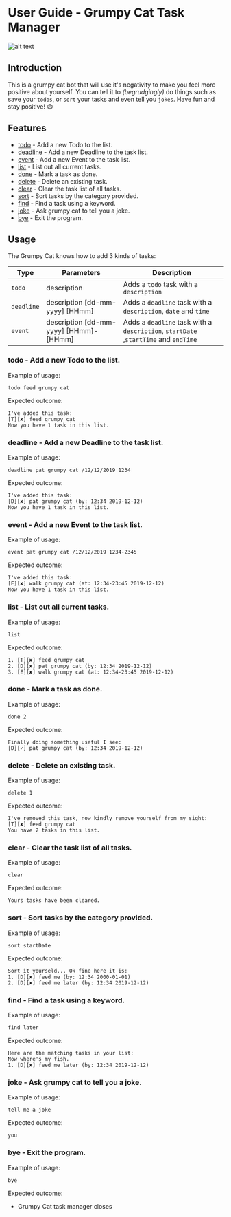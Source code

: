 # User Guide - Grumpy Cat Task Manager

![alt text](https://github.com/wilfredbtan/duke/blob/master/docs/Header.png?raw=true "Grump Cat Task Manager!")

## Introduction
This is a grumpy cat bot that will use it's negativity to make you feel more positive about yourself.
You can tell it to *(begrudgingly)* do things such as save your `todos`, or `sort` your tasks and even tell you
`jokes`. Have fun and stay positive! 😄

## Features 
 * [todo](#todo---add-a-new-todo-to-the-list) - Add a new Todo to the list.
 * [deadline](#deadline---add-a-new-deadline-to-the-task-list) - Add a new Deadline to the task list.
 * [event](#event---add-a-new-event-to-the-task-list) - Add a new Event to the task list.
 * [list](#list---list-out-all-current-tasks) - List out all current tasks.
 * [done](#done---mark-a-task-as-done) - Mark a task as done.
 * [delete](#delete---delete-an-existing-task) - Delete an existing task.
 * [clear](#clear---clear-the-task-list-of-all-tasks) - Clear the task list of all tasks.
 * [sort](#sort---sort-tasks-by-the-category-provided) - Sort tasks by the category provided.
 * [find](#find---find-a-task-using-a-keyword) - Find a task using a keyword.
 * [joke](#joke---ask-grumpy-cat-to-tell-you-a-joke) - Ask grumpy cat to tell you a joke.
 * [bye](#bye---exit-the-program) - Exit the program.

## Usage

The Grumpy Cat knows how to add 3 kinds of tasks:

Type | Parameters | Description
-----| -----------| -----------
`todo` | description | Adds a `todo` task with a `description`
`deadline` | description \[dd-mm-yyyy] [HHmm] | Adds a  `deadline` task with a `description`, `date` and `time`
`event` | description \[dd-mm-yyyy] [HHmm]-[HHmm] | Adds a  `deadline` task with a `description`, `startDate` ,`startTime` and `endTime`

### todo - Add a new Todo to the list.

Example of usage: 

`todo feed grumpy cat`

Expected outcome:  
```
I've added this task: 
[T][✘] feed grumpy cat
Now you have 1 task in this list.
```

### deadline - Add a new Deadline to the task list.

Example of usage: 

`deadline pat grumpy cat /12/12/2019 1234`

Expected outcome:  
```
I've added this task: 
[D][✘] pat grumpy cat (by: 12:34 2019-12-12)
Now you have 1 task in this list.
```

### event - Add a new Event to the task list.

Example of usage: 

`event pat grumpy cat /12/12/2019 1234-2345`

Expected outcome:  
```
I've added this task: 
[E][✘] walk grumpy cat (at: 12:34-23:45 2019-12-12)
Now you have 1 task in this list.
```

### list - List out all current tasks.

Example of usage:

`list`

Expected outcome:  
```
1. [T][✘] feed grumpy cat
2. [D][✘] pat grumpy cat (by: 12:34 2019-12-12)
3. [E][✘] walk grumpy cat (at: 12:34-23:45 2019-12-12)
```

### done - Mark a task as done.

Example of usage:

`done 2`

Expected outcome:
```
Finally doing something useful I see:
[D][✓] pat grumpy cat (by: 12:34 2019-12-12)

```

### delete - Delete an existing task.

Example of usage:  

`delete 1` 
 
Expected outcome:
```
I've removed this task, now kindly remove yourself from my sight:
[T][✘] feed grumpy cat
You have 2 tasks in this list.
```

### clear - Clear the task list of all tasks.

Example of usage:  

`clear`

Expected outcome:
```
Yours tasks have been cleared.
```

### sort - Sort tasks by the category provided.

Example of usage:  

`sort startDate`

Expected outcome:
```
Sort it yourseld... Ok fine here it is:
1. [D][✘] feed me (by: 12:34 2000-01-01)
2. [D][✘] feed me later (by: 12:34 2019-12-12)
```

### find - Find a task using a keyword.

Example of usage:  

`find later`

Expected outcome:
``` 
Here are the matching tasks in your list:
Now where's my fish.
1. [D][✘] feed me later (by: 12:34 2019-12-12)
```

### joke - Ask grumpy cat to tell you a joke.

Example of usage:  

`tell me a joke`

Expected outcome:  

`you`

### bye - Exit the program.

Example of usage:  

`bye`

Expected outcome:  

- Grumpy Cat task manager closes



